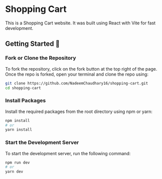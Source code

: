 # Shopping Cart

This is a Shopping Cart website. It was built using React with Vite for fast development.

## Getting Started 🎯

### Fork or Clone the Repository

To fork the repository, click on the fork button at the top right of the page. Once the repo is forked, open your terminal and clone the repo using:

```bash
git clone https://github.com/NadeemChaudhary16/shopping-cart.git
cd shopping-cart
```

### Install Packages

Install the required packages from the root directory using npm or yarn:

```bash
npm install
# or
yarn install
```

### Start the Development Server

To start the development server, run the following command:

```bash
npm run dev
# or
yarn dev
```




